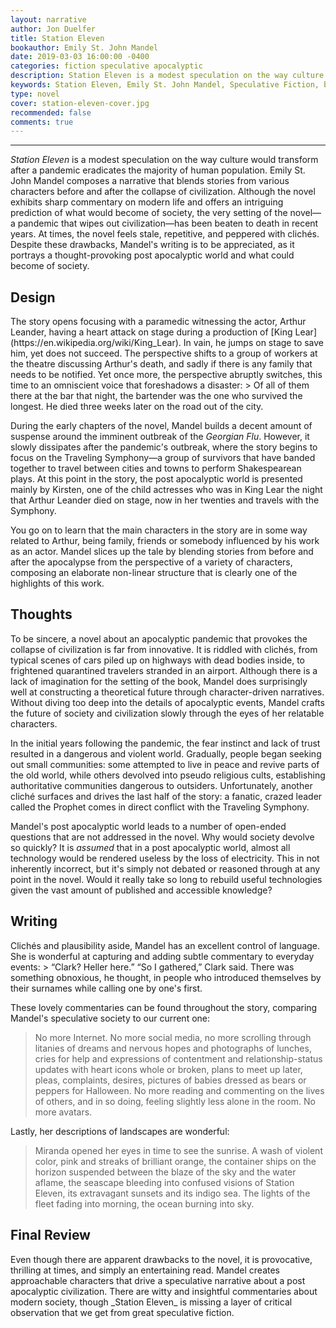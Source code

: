```yaml
---
layout: narrative
author: Jon Duelfer
title: Station Eleven
bookauthor: Emily St. John Mandel
date: 2019-03-03 16:00:00 -0400
categories: fiction speculative apocalyptic
description: Station Eleven is a modest speculation on the way culture would transform after a pandemic eradicates the majority of human population.
keywords: Station Eleven, Emily St. John Mandel, Speculative Fiction, book, review, novel
type: novel
cover: station-eleven-cover.jpg
recommended: false
comments: true
---
```

<hr/>

_Station Eleven_ is a modest speculation on the way culture would transform after a pandemic eradicates the majority of human population. Emily St. John Mandel composes a narrative that blends stories from various characters before and after the collapse of civilization. Although the novel exhibits sharp commentary on modern life and offers an intriguing prediction of what would become of society, the very setting of the novel—a pandemic that wipes out civilization—has been beaten to death in recent years. At times, the novel feels stale, repetitive, and peppered with clichés. Despite these drawbacks, Mandel's writing is to be appreciated, as it portrays a thought-provoking post apocalyptic world and what could become of society.

<h2><strong>Design</strong></h2>
The story opens focusing with a paramedic witnessing the actor, Arthur Leander, having a heart attack on stage during a production of [King Lear](https://en.wikipedia.org/wiki/King_Lear). In vain, he jumps on stage to save him, yet does not succeed. The perspective shifts to a group of workers at the theatre discussing Arthur's death, and sadly if there is any family that needs to be notified. Yet once more, the perspective abruptly switches, this time to an omniscient voice that foreshadows a disaster:
> Of all of them there at the bar that night, the bartender was the one who survived the longest. He died three weeks later on the road out of the city.

During the early chapters of the novel, Mandel builds a decent amount of suspense around the imminent outbreak of the _Georgian Flu_. However, it slowly dissipates after the pandemic's outbreak, where the story begins to focus on the Traveling Symphony—a group of survivors that have banded together to travel between cities and towns to perform Shakespearean plays. At this point in the story, the post apocalyptic world is presented mainly by Kirsten, one of the child actresses who was in King Lear the night that Arthur Leander died on stage, now in her twenties and travels with the Symphony.

You go on to learn that the main characters in the story are in some way related to Arthur, being family, friends or somebody influenced by his work as an actor. Mandel slices up the tale by blending stories from before and after the apocalypse from the perspective of a variety of characters, composing an elaborate non-linear structure that is clearly one of the highlights of this work.

<h2><strong>Thoughts</strong></h2>
To be sincere, a novel about an apocalyptic pandemic that provokes the collapse of civilization is far from innovative. It is riddled with clichés, from typical scenes of cars piled up on highways with dead bodies inside, to frightened quarantined travelers stranded in an airport. Although there is a lack of imagination for the setting of the book, Mandel does surprisingly well at constructing a theoretical future through character-driven narratives. Without diving too deep into the details of apocalyptic events, Mandel crafts the future of society and civilization slowly through the eyes of her relatable characters.

In the initial years following the pandemic, the fear instinct and lack of trust resulted in a dangerous and violent world. Gradually, people began seeking out small communities: some attempted to live in peace and revive parts of the old world, while others devolved into pseudo religious cults, establishing authoritative communities dangerous to outsiders. Unfortunately, another cliché surfaces and drives the last half of the story: a fanatic, crazed leader called the Prophet comes in direct conflict with the Traveling Symphony.

Mandel's post apocalyptic world leads to a  number of open-ended questions that are not addressed in the novel. Why would society devolve so quickly? It is _assumed_ that in a post apocalyptic world, almost all technology would be rendered useless by the loss of electricity. This in not inherently incorrect, but it's simply not debated or reasoned through at any point in the novel. Would it really take so long to rebuild useful technologies given the vast amount of published and accessible knowledge?

<h2><strong>Writing</strong></h2>
Clichés and plausibility aside, Mandel has an excellent control of language. She is wonderful at capturing and adding subtle commentary to everyday events:
> “Clark? Heller here.” “So I gathered,” Clark said. There was something obnoxious, he thought, in people who introduced themselves by their surnames while calling one by one's first.

These lovely commentaries can be found throughout the story, comparing Mandel's speculative society to our current one:
> No more Internet. No more social media, no more scrolling through litanies of dreams and nervous hopes and photographs of lunches, cries for help and expressions of contentment and relationship-status updates with heart icons whole or broken, plans to meet up later, pleas, complaints, desires, pictures of babies dressed as bears or peppers for Halloween. No more reading and commenting on the lives of others, and in so doing, feeling slightly less alone in the room. No more avatars.

Lastly, her descriptions of landscapes are wonderful:
> Miranda opened her eyes in time to see the sunrise. A wash of violent color, pink and streaks of brilliant orange, the container ships on the horizon suspended between the blaze of the sky and the water aflame, the seascape bleeding into confused visions of Station Eleven, its extravagant sunsets and its indigo sea. The lights of the fleet fading into morning, the ocean burning into sky.

<h2><strong>Final Review</strong></h2>
Even though there are apparent drawbacks to the novel, it is provocative, thrilling at times, and simply an entertaining read. Mandel creates approachable characters that drive a speculative narrative about a post apocalyptic civilization. There are witty and insightful commentaries about modern society, though _Station Eleven_ is missing a layer of critical observation that we get from great speculative fiction.